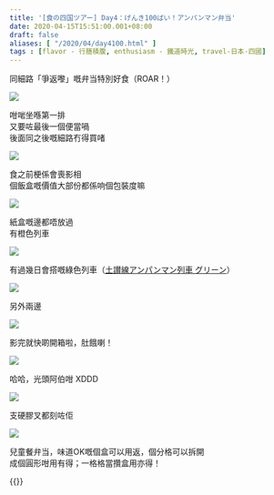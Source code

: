 ```yaml
---
title: '[食の四国ツアー] Day4：げんき100ばい！アンパンマン弁当'
date: 2020-04-15T15:51:00.001+08:00
draft: false
aliases: [ "/2020/04/day4100.html" ]
tags : [flavor - 行膳積腹, enthusiasm - 鐵道時光, travel-日本-四國]
---
```


同細路「爭返嚟」嘅弁当特別好食（ROAR！）  

![](/images/shikoku4d.jpg)

咁啱坐喺第一排  
又要咗最後一個便當喎  
後面同之後嘅細路冇得買啫  

![](/images/shikoku4d1.jpg)

食之前梗係會喪影相  
個飯盒嘅價值大部份都係响個包裝度嘛  

![](/images/shikoku4d2.jpg)

紙盒嘅邊都唔放過  
有橙色列車

![](/images/shikoku4d3.jpg)

有過幾日會搭嘅綠色列車（[土讃線アンパンマン列車 グリーン](https://hidie.net/shikoku7k/)）  

![](/images/shikoku4d4.jpg)

另外兩邊  

![](/images/shikoku4d5.jpg)

影完就快啲開箱啦，肚餓喇！  

![](/images/shikoku4d6.jpg)

哈哈，光頭阿伯咁 XDDD  

![](/images/shikoku4d7.jpg)

支硬膠叉都刻咗佢  

![](/images/shikoku4d8.jpg)

兒童餐弁当，味道OK嘅個盒可以用返，個分格可以拆開  
成個圓形咁用有得；一格格當攢盒用亦得！  
  

{{<shikoku>}}
  
